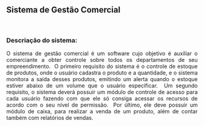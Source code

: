 ## Sistema de Gestão Comercial

&nbsp;
### Descriação do sistema:

<div style="text-align: justify"> 
O sistema de gestão comercial é um software cujo objetivo é auxiliar o comerciante a obter controle sobre todos os departamentos de seu empreendimento.&nbsp;
O primeiro requisito do sistema  é o controle de estoque de produtos, onde o usuário cadastra o produto e a quantidade, e o sistema monitora a saída desses produtos, emitindo um alerta quando o estoque estiver abaixo de um volume que o usuário especificar.&nbsp;
Um segundo requisito, o sistema deverá possuir um módulo de controle de acesso para cada usuário fazendo com que ele só consiga acessar os recursos de acordo com o seu nível de permissão.&nbsp;
Por último, ele deve possuir um módulo de caixa, para realizar a venda de um produto, além de contar também com relatórios de vendas.
</div>

